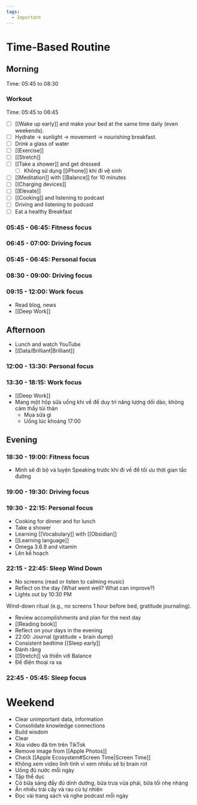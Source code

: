 ```yaml
---
tags:
  - Important
---
```

# Time-Based Routine

## Morning

Time: 05:45 to 08:30

### Workout

Time: 05:45 to 06:45

- [ ] [[Wake up early]] and make your bed at the same time daily (even weekends).
- [ ] Hydrate → sunlight → movement → nourishing breakfast.
- [ ] Drink a glass of water
- [ ] [[Exercise]]
- [ ] [[Stretch]]
- [ ] [[Take a shower]] and get dressed
	- [ ] Không sử dụng [[iPhone]] khi đi vệ sinh
- [ ] [[Meditation]] with [[Balance]] for 10 minutes
- [ ] [[Charging devices]]
- [ ] [[Elevate]]
- [ ] [[Cooking]] and listening to podcast
- [ ] Driving and listening to podcast
- [ ] Eat a healthy Breakfast

### 05:45 - 06:45: Fitness focus

### 06:45 - 07:00: Driving focus

### 05:45 - 06:45: Personal focus

### 08:30 - 09:00: Driving focus

### 09:15 - 12:00: Work focus

- Read blog, news
- [[Deep Work]]

## Afternoon

- Lunch and watch YouTube
- [[Data/Brilliant|Brilliant]]

### 12:00 - 13:30: Personal focus

### 13:30 - 18:15: Work focus

- [[Deep Work]]
- Mang một hộp sữa uống khi về để duy trì năng lượng dồi dào, không cảm thấy tủi thân
	- Mua sữa gì
	- Uống lúc khoảng 17:00
## Evening

### 18:30 - 19:00: Fitness focus

- Mình sẽ đi bộ và luyện Speaking trước khi đi về để tối ưu thời gian tắc đường

### 19:00 - 19:30: Driving focus

### 19:30 - 22:15: Personal focus

- Cooking for dinner and for lunch
- Take a shower
- Learning [[Vocabulary]] with [[Obsidian]]
- [[Learning language]]
- Omega 3.6.9 and vitamin
- Lên kế hoạch

### 22:15 - 22:45: Sleep Wind Down

- No screens (read or listen to calming music)
- Reflect on the day (What went well? What can improve?)
- Lights out by 10:30 PM

Wind-down ritual (e.g., no screens 1 hour before bed, gratitude journaling).

- Review accomplishments and plan for the next day
- [[Reading book]]
- Reflect on your days in the evening
- 22:00: Journal (gratitude + brain dump)
- Consistent bedtime [[Sleep early]]
- Đánh răng
- [[Stretch]] và thiền với Balance
- Để điện thoại ra xa

### 22:45 - 05:45: Sleep focus

# Weekend

- Clear unimportant data, information
- Consolidate knowledge connections
- Build wisdom
- Clear
- Xóa video đã tim trên TikTok
- Remove image from [[Apple Photos]]
- Check [[Apple Ecosystem#Screen Time|Screen Time]]
- Không xem video linh tinh vì xem nhiều sẽ bị brain rot
- Uống đủ nước mỗi ngày
- Tập thể dục
- Có bữa sáng đầy đủ dinh dưỡng, bữa trưa vừa phải, bữa tối nhẹ nhàng
- Ăn nhiều trái cây và rau củ tự nhiên
- Đọc vài trang sách và nghe podcast mỗi ngày